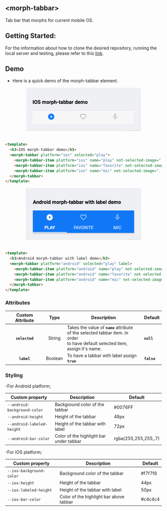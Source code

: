 ## &lt;morph-tabbar&gt;

Tab bar that morphs for current mobile OS.

## Getting Started:
For the information about how to clone the desired repository, running the local server and testing, please refer to this [link](https://github.com/moduware/polymorph-components/blob/master/INFO.md).


  ## Demo
  - Here is a quick demo of the morph-tabbar element.

  <p align="center">
    <img src="demo-images/ios-demo.png" alt="IOS morph-tabbar demo"/>
  </p>


  ```html

  <template>
    <h3>IOS morph-tabbar demo</h3>
    <morph-tabbar platform="ios" selected="play">
      <morph-tabbar-item platform="ios" name="play" not-selected-image="../img/play_ios.svg" selected-image="../img/play_ios_selected.svg"></morph-tabbar-item>
      <morph-tabbar-item platform="ios" name="favorite" not-selected-image="../img/favorite_ios.svg" selected-image="../img/favorite_ios_selected.svg"></morph-tabbar-item>
      <morph-tabbar-item platform="ios" name="mic" not-selected-image="../img/mic_ios.svg" selected-image="../img/mic_ios_selected.svg"></morph-tabbar-item>
    </morph-tabbar>
  </template>

  ```





  <p align="center">
    <img src="demo-images/android-demo.png" alt="IOS morph-tabbar demo"/>
  </p>

  ```html

  <template>
    <h3>Android morph-tabbar with label demo</h3>
    <morph-tabbar platform="android" selected="play" label>
      <morph-tabbar-item platform="android" name="play" not-selected-image="../img/play_android.svg" selected-image="../img/play_android_selected.svg" label></morph-tabbar-item>
      <morph-tabbar-item platform="android" name="favorite" not-selected-image="../img/favorite_android.svg" selected-image="../img/favorite_android_selected.svg" label></morph-tabbar-item>
      <morph-tabbar-item platform="android" name="mic" not-selected-image="../img/mic_android.svg" selected-image="../img/mic_android_selected.svg" label></morph-tabbar-item>
    </morph-tabbar>
  </template>

  ```



### Attributes

| Custom Attribute |   Type  | Description                                                                                                                      | Default     |
|:----------------:|:-------:|----------------------------------------------------------------------------------------------------------------------------------|-------------|
|  **`selected`**  | String  | Takes the value of **`name`** attribute<br> of the selected tabbar item. In order<br>  to have default selected item,<br> assign  it's name. | **`null`**  |
|    **`label`**   | Boolean | To have a tabbar with label assign **`true`**                                                                                          | **`false`** |

### Styling

-For Android platform;

Custom property                  | Description                            | Default
---------------------------------|----------------------------------------|--------------------
`--android-background-color`     | Background color of the tabbar         | #0076FF
`--android-height`               | Height of the tabbar                   | 48px
`--android-labeled-height`       | Height of the tabbar with label        | 72px
`--android-bar-color`            | Color of the highlight bar under tabbar| rgba(255,255,255,.7)

-For IOS platform;

Custom property                  | Description                            | Default
---------------------------------|----------------------------------------|--------------------
`--ios-background-color`         | Background color of the tabbar         | #f7f7f8
`--ios-height`                   | Height of the tabbar                   | 44px
`--ios-labeled-height`           | Height of the tabbar with label        | 50px
`--ios-bar-color`                | Color of the highlight bar above tabbar| #c4c4c4

